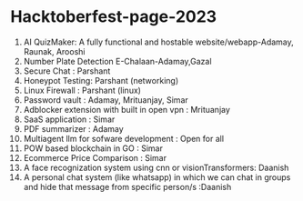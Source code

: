 # Hacktoberfest-page-2023

1. AI QuizMaker: A fully functional and hostable website/webapp-Adamay, Raunak, Arooshi
2. Number Plate Detection E-Chalaan-Adamay,Gazal
3. Secure Chat : Parshant 
4. Honeypot Testing: Parshant (networking)
5. Linux Firewall : Parshant (linux)
6. Password vault : Adamay, Mrituanjay, Simar
7. Adblocker extension with built in open vpn : Mrituanjay
8. SaaS application : Simar
9. PDF summarizer : Adamay
10. Multiagent llm for sofware development : Open for all
11. POW based blockchain in GO : Simar
12. Ecommerce Price Comparison : Simar
13. A face recognization system using cnn or visionTransformers: Daanish
14. A personal chat system (like whatsapp) in which we can chat in groups and hide that message from specific person/s :Daanish
